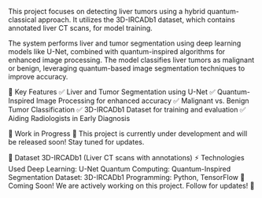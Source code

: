 This project focuses on detecting liver tumors using a hybrid quantum-classical approach. It utilizes the 3D-IRCADb1 dataset, which contains annotated liver CT scans, for model training.

The system performs liver and tumor segmentation using deep learning models like U-Net, combined with quantum-inspired algorithms for enhanced image processing. The model classifies liver tumors as malignant or benign, leveraging quantum-based image segmentation techniques to improve accuracy.

🏥 Key Features
✅ Liver and Tumor Segmentation using U-Net
✅ Quantum-Inspired Image Processing for enhanced accuracy
✅ Malignant vs. Benign Tumor Classification
✅ 3D-IRCADb1 Dataset for training and evaluation
✅ Aiding Radiologists in Early Diagnosis

📌 Work in Progress 🚧
This project is currently under development and will be released soon! Stay tuned for updates.

📂 Dataset
3D-IRCADb1 (Liver CT scans with annotations)
⚡ Technologies Used
Deep Learning: U-Net
Quantum Computing: Quantum-Inspired Segmentation
Dataset: 3D-IRCADb1
Programming: Python, TensorFlow
📅 Coming Soon!
We are actively working on this project. Follow for updates! 🚀
